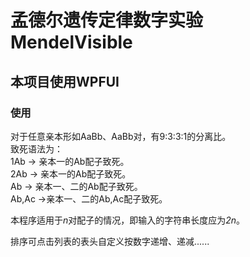 # 孟德尔遗传定律数字实验 MendelVisible
## 本项目使用WPFUI
### 使用
对于任意亲本形如AaBb、AaBb对，有9:3:3:1的分离比。  
致死语法为：  
1Ab -> 亲本一的Ab配子致死。  
2Ab -> 亲本一的Ab配子致死。  
Ab -> 亲本一、二的Ab配子致死。  
Ab,Ac ->亲本一、二的Ab,Ac配子致死。  

本程序适用于*n*对配子的情况，即输入的字符串长度应为*2n*。

排序可点击列表的表头自定义按数字递增、递减......
